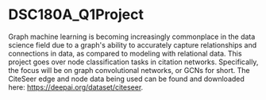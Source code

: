 # DSC180A_Q1Project
Graph machine learning is becoming increasingly commonplace in the data science field due to a graph's ability to accurately capture relationships and connections in data, as compared to modeling with relational data. This project goes over node classification tasks in citation networks. Specifically, the focus will be on graph convolutional networks, or GCNs for short. The CiteSeer edge and node data being used can be found and downloaded here: https://deepai.org/dataset/citeseer.
